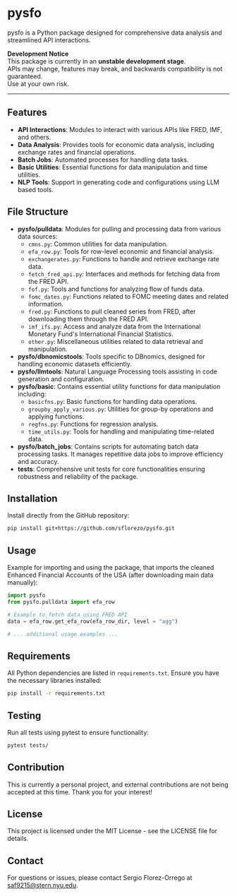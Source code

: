 # pysfo

pysfo is a Python package designed for comprehensive data analysis and streamlined API interactions.

**Development Notice**  
This package is currently in an **unstable development stage**.  
APIs may change, features may break, and backwards compatibility is not guaranteed.  
Use at your own risk.

__________
## Features

- **API Interactions**: Modules to interact with various APIs like FRED, IMF, and others.
- **Data Analysis**: Provides tools for economic data analysis, including exchange rates and financial operations.
- **Batch Jobs**: Automated processes for handling data tasks.
- **Basic Utilities**: Essential functions for data manipulation and time utilities.
- **NLP Tools**: Support in generating code and configurations using LLM based tools.

## File Structure

- **pysfo/pulldata**: Modules for pulling and processing data from various data sources:
  - `cmns.py`: Common utilities for data manipulation.
  - `efa_row.py`: Tools for row-level economic and financial analysis.
  - `exchangerates.py`: Functions to handle and retrieve exchange rate data.
  - `fetch_fred_api.py`: Interfaces and methods for fetching data from the FRED API.
  - `fof.py`: Tools and functions for analyzing flow of funds data.
  - `fomc_dates.py`: Functions related to FOMC meeting dates and related information.
  - `fred.py`: Functions to pull cleaned series from FRED, after downloading them through the FRED API.
  - `imf_ifs.py`: Access and analyze data from the International Monetary Fund's International Financial Statistics.
  - `other.py`: Miscellaneous utilities related to data retrieval and manipulation.
- **pysfo/dbnomicstools**: Tools specific to DBnomics, designed for handling economic datasets efficiently.
- **pysfo/llmtools**: Natural Language Processing tools assisting in code generation and configuration.
- **pysfo/basic**: Contains essential utility functions for data manipulation including:
  - `basicfns.py`: Basic functions for handling data operations.
  - `groupby_apply_various.py`: Utilities for group-by operations and applying functions.
  - `regfns.py`: Functions for regression analysis.
  - `time_utils.py`: Tools for handling and manipulating time-related data.
- **pysfo/batch_jobs**: Contains scripts for automating batch data processing tasks. It manages repetitive data jobs to improve efficiency and accuracy.
- **tests**: Comprehensive unit tests for core functionalities ensuring robustness and reliability of the package.

## Installation

Install directly from the GitHub repository:

```bash
pip install git+https://github.com/sflorezo/pysfo.git
```

## Usage

Example for importing and using the package, that imports the cleaned Enhanced Financial Accounts of the USA (after downloading main data manually):

```python
import pysfo
from pysfo.pulldata import efa_row

# Example to fetch data using FRED API
data = efa_row.get_efa_row(efa_row_dir, level = "agg")

# ... additional usage examples ...
```

## Requirements

All Python dependencies are listed in `requirements.txt`. Ensure you have the necessary libraries installed:

```bash
pip install -r requirements.txt
```

## Testing

Run all tests using pytest to ensure functionality:

```bash
pytest tests/
```

## Contribution

This is currently a personal project, and external contributions are not being accepted at this time. Thank you for your interest!

## License

This project is licensed under the MIT License - see the LICENSE file for details.

## Contact

For questions or issues, please contact Sergio Florez-Orrego at [saf9215@stern.nyu.edu](mailto:saf9215@stern.nyu.edu).
